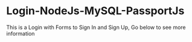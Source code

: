 # Login-NodeJs-MySQL-PassportJs
This is a Login with Forms to Sign In and Sign Up, Go below to see more information
